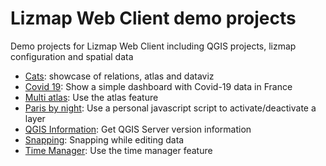 # Lizmap Web Client demo projects

Demo projects for Lizmap Web Client including QGIS projects, lizmap configuration and spatial data

* [Cats](cats/): showcase of relations, atlas and dataviz
* [Covid 19](covid_france/): Show a simple dashboard with Covid-19 data in France
* [Multi atlas](multi_atlas/): Use the atlas feature
* [Paris by night](lampadaires/): Use a personal javascript script to activate/deactivate a layer
* [QGIS Information](qgis_info/): Get QGIS Server version information
* [Snapping](snapping/): Snapping while editing data
* [Time Manager](time_manager_earthquake/): Use the time manager feature
